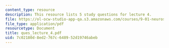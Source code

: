 ```yaml
---
content_type: resource
description: This resource lists 5 study questions for lecture 4.
file: https://ol-ocw-studio-app-qa.s3.amazonaws.com/courses/9-01-neuroscience-and-behavior-fall-2003/7c02180d8ed2767c648952d19746abeb_ques_lecture_4.pdf
file_type: application/pdf
resourcetype: Document
title: ques_lecture_4.pdf
uid: 7c02180d-8ed2-767c-6489-52d19746abeb
---
```

